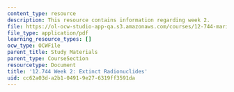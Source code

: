 ```yaml
---
content_type: resource
description: This resource contains information regarding week 2.
file: https://ol-ocw-studio-app-qa.s3.amazonaws.com/courses/12-744-marine-isotope-chemistry-fall-2012/cc62a03da2b104919e276319ff3591da_MIT12_744F12_Week2.pdf
file_type: application/pdf
learning_resource_types: []
ocw_type: OCWFile
parent_title: Study Materials
parent_type: CourseSection
resourcetype: Document
title: '12.744 Week 2: Extinct Radionuclides'
uid: cc62a03d-a2b1-0491-9e27-6319ff3591da
---
```

